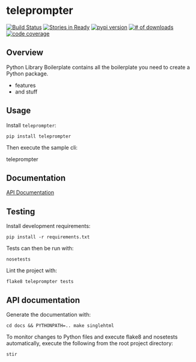 # teleprompter

[![Build Status](https://secure.travis-ci.org/michaeljoseph/teleprompter.png)](http://travis-ci.org/michaeljoseph/teleprompter)
[![Stories in Ready](https://badge.waffle.io/michaeljoseph/teleprompter.png?label=ready)](https://waffle.io/michaeljoseph/teleprompter) [![pypi version](https://badge.fury.io/py/teleprompter.png)](http://badge.fury.io/py/teleprompter)
[![# of downloads](https://pypip.in/d/teleprompter/badge.png)](https://crate.io/packages/teleprompter?version=latest)
[![code coverage](https://coveralls.io/repos/michaeljoseph/teleprompter/badge.png?branch=master)](https://coveralls.io/r/michaeljoseph/teleprompter?branch=master)

## Overview

Python Library Boilerplate contains all the boilerplate you need to create a Python package.

* features
* and stuff 

## Usage

Install `teleprompter`:

    pip install teleprompter

Then execute the sample cli:

   teleprompter

## Documentation

[API Documentation](http://teleprompter.rtfd.org)

## Testing

Install development requirements:

    pip install -r requirements.txt

Tests can then be run with:

    nosetests

Lint the project with:

    flake8 teleprompter tests

## API documentation

Generate the documentation with:

    cd docs && PYTHONPATH=.. make singlehtml

To monitor changes to Python files and execute flake8 and nosetests
automatically, execute the following from the root project directory:

    stir